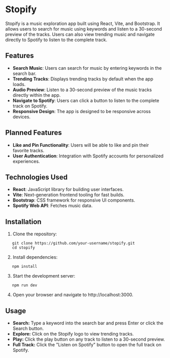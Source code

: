 # Stopify

Stopify is a music exploration app built using React, Vite, and Bootstrap. It allows users to search for music using keywords and listen to a 30-second preview of the tracks. Users can also view trending music and navigate directly to Spotify to listen to the complete track.

## Features

- **Search Music**: Users can search for music by entering keywords in the search bar.
- **Trending Tracks**: Displays trending tracks by default when the app loads.
- **Audio Preview**: Listen to a 30-second preview of the music tracks directly within the app.
- **Navigate to Spotify**: Users can click a button to listen to the complete track on Spotify.
- **Responsive Design**: The app is designed to be responsive across devices.

## Planned Features

- **Like and Pin Functionality**: Users will be able to like and pin their favorite tracks.
- **User Authentication**: Integration with Spotify accounts for personalized experiences.

## Technologies Used

- **React**: JavaScript library for building user interfaces.
- **Vite**: Next-generation frontend tooling for fast builds.
- **Bootstrap**: CSS framework for responsive UI components.
- **Spotify Web API**: Fetches music data.

## Installation

1. Clone the repository:
```
   git clone https://github.com/your-username/stopify.git
   cd stopify
```
2. Install dependencies:
```
   npm install
```
3. Start the development server:
```
   npm run dev
```
4. Open your browser and navigate to http://localhost:3000.

## Usage
- **Search:** Type a keyword into the search bar and press Enter or click the Search button.
- **Explore:** Click on the Stopify logo to view trending tracks.
- **Play:** Click the play button on any track to listen to a 30-second preview.
- **Full Track:** Click the "Listen on Spotify" button to open the full track on Spotify.